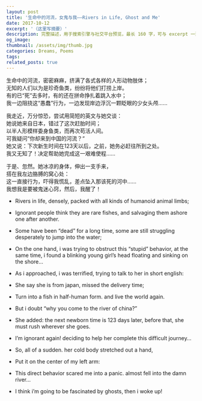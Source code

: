 ```yaml
---
layout: post
title: '生命中的河流，女鬼与我——Rivers in Life, Ghost and Me'
date: 2017-10-12
excerpt: '（这里写摘要）'
description: 完整描述，用于搜索引擎与社交平台预览，最长 160 字，可与 excerpt 一致
og_image: 
thumbnail: /assets/img/thumb.jpg
categories: Dreams, Poems
tags: 
related_posts: true
---
```


生命中的河流，密密麻麻，挤满了各式各样的人形动物肢体；  
无知的人们以为是珍奇鱼类，纷纷将他们打捞上岸。  
有的已“死”去多时，有的还在拼命挣扎着跳入水中；  
我一边阻挠这“愚蠢”行为，一边发现岸边浮沉一颗眨眼的少女头颅……

我走近，万分惊恐，尝试用简短的英文与她交谈：  
她说她来自日本，错过了这次赶胎时间；  
以半人形模样委身鱼类，而再次苟活人间。  
可我疑问“你却来到中国的河流？“  
她又说：下次新生时间在123天以后，之前，她务必赶往所到之处。  
我又无知了！决定帮助她完成这一艰难使程……

于是、忽然。她冰凉的身体，伸出一支手来，  
搭在我左边胳膊的窝心处：  
这一直接行为，吓得我慌乱，差点坠入那该死的河中……  
我想我是要被鬼迷心窍，然后，我醒了！

- Rivers in life, densely, packed with all kinds of humanoid animal limbs;
- Ignorant people think they are rare fishes, and salvaging them ashore one after another.
- Some have been “dead” for a long time, some are still struggling desperately to jump into the water;
- On the one hand, i was trying to obstruct this “stupid” behavior, at the same time, i found a blinking young girl’s head floating and sinking on the shore…

- As i approached, i was terrified, trying to talk to her in short english:
- She say she is from japan, missed the delivery time;
- Turn into a fish in half-human form. and live the world again.
- But i doubt “why you come to the river of china?”
- She added: the next newborn time is 123 days later, before that, she must rush wherever she goes.
- I’m ignorant again! deciding to help her complete this difficult journey…

- So, all of a sudden. her cold body stretched out a hand,
- Put it on the center of my left arm:
- This direct behavior scared me into a panic. almost fell into the damn river…
- I think i’m going to be fascinated by ghosts, then i woke up!